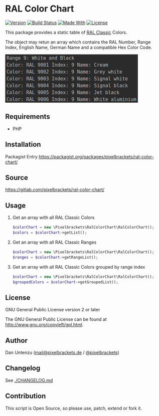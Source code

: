 # RAL Color Chart

[![Version](https://img.shields.io/packagist/v/pixelbrackets/ral-color-chart.svg?style=flat-square)](https://packagist.org/packages/pixelbrackets/ral-color-chart/)
[![Build Status](https://img.shields.io/gitlab/pipeline/pixelbrackets/ral-color-chart?style=flat-square)](https://gitlab.com/pixelbrackets/ral-color-chart/pipelines)
[![Made With](https://img.shields.io/badge/made_with-php-blue?style=flat-square)](https://gitlab.com/pixelbrackets/ral-color-chart#requirements)
[![License](https://img.shields.io/badge/license-gpl--2.0--or--later-blue.svg?style=flat-square)](https://spdx.org/licenses/GPL-2.0-or-later.html)

This package provides a static table of [RAL Classic](https://www.ral-farben.de/) Colors.

The object may retun an array which contains the RAL Number, Range Index, 
English Name, German Name and a compatible Hex Color Code.

![Screenshot](./docs/screenshot.png)

## Requirements

- PHP

## Installation

Packagist Entry https://packagist.org/packages/pixelbrackets/ral-color-chart/

## Source

https://gitlab.com/pixelbrackets/ral-color-chart/

## Usage

1. Get an array with all RAL Classic Colors
   ```php
   $colorChart = new \Pixelbrackets\RalColorChart\RalColorChart();
   $colors = $colorChart->getList();
   ```
1. Get an array with all RAL Classic Ranges
   ```php
   $colorChart = new \Pixelbrackets\RalColorChart\RalColorChart();
   $ranges = $colorChart->getRangeList();
   ```
1. Get an array with all RAL Classic Colors grouped by range index
   ```php
   $colorChart = new \Pixelbrackets\RalColorChart\RalColorChart();
   $groupedColors = $colorChart->getGroupedList();
   ```

## License

GNU General Public License version 2 or later

The GNU General Public License can be found at http://www.gnu.org/copyleft/gpl.html.

## Author

Dan Untenzu (<mail@pixelbrackets.de> / [@pixelbrackets](https://pixelbrackets.de))

## Changelog

See [./CHANGELOG.md](CHANGELOG.md)

## Contribution

This script is Open Source, so please use, patch, extend or fork it.
